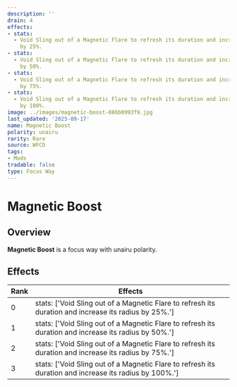 ```yaml
---
description: ''
drain: 4
effects:
- stats:
  - Void Sling out of a Magnetic Flare to refresh its duration and increase its radius
    by 25%.
- stats:
  - Void Sling out of a Magnetic Flare to refresh its duration and increase its radius
    by 50%.
- stats:
  - Void Sling out of a Magnetic Flare to refresh its duration and increase its radius
    by 75%.
- stats:
  - Void Sling out of a Magnetic Flare to refresh its duration and increase its radius
    by 100%.
image: ../images/magnetic-boost-886b0993f9.jpg
last_updated: '2025-09-17'
name: Magnetic Boost
polarity: unairu
rarity: Rare
source: WFCD
tags:
- Mods
tradable: false
type: Focus Way
---
```


# Magnetic Boost

## Overview

**Magnetic Boost** is a focus way with unairu polarity.

## Effects

| Rank | Effects |
|------|----------|
| 0 | stats: ['Void Sling out of a Magnetic Flare to refresh its duration and increase its radius by 25%.'] |
| 1 | stats: ['Void Sling out of a Magnetic Flare to refresh its duration and increase its radius by 50%.'] |
| 2 | stats: ['Void Sling out of a Magnetic Flare to refresh its duration and increase its radius by 75%.'] |
| 3 | stats: ['Void Sling out of a Magnetic Flare to refresh its duration and increase its radius by 100%.'] |

